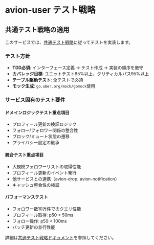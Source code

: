 # avion-user テスト戦略

## 共通テスト戦略の適用

このサービスでは、[共通テスト戦略](../common/testing-strategy.md)に従ってテストを実装します。

### テスト方針
- **TDD必須**: インターフェース定義 → テスト作成 → 実装の順序を厳守
- **カバレッジ目標**: ユニットテスト85%以上、クリティカルパス95%以上
- **テーブル駆動テスト**: 全テストで必須
- **モック生成**: `go.uber.org/mock/gomock`使用

### サービス固有のテスト要件

#### ドメインロジックテスト重点項目
- プロフィール更新の検証ロジック
- フォロー/フォロワー関係の整合性
- ブロック/ミュート状態の遷移
- プライバシー設定の継承

#### 統合テスト重点項目
- 大規模フォロワーリストの取得性能
- プロフィール更新のイベント発行
- 他サービスとの連携（avion-drop, avion-notification）
- キャッシュ整合性の検証

#### パフォーマンステスト
- フォロワー数10万件でのクエリ性能
- プロフィール取得: p50 < 50ms
- フォロー操作: p50 < 100ms
- バッチ更新の並行性能

詳細は[共通テスト戦略ドキュメント](../common/testing-strategy.md)を参照してください。